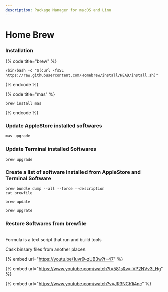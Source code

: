 ```yaml
---
description: Package Manager for macOS and Linu
---
```


# Home Brew



### Installation

{% code title="brew" %}
```
/bin/bash -c "$(curl -fsSL https://raw.githubusercontent.com/Homebrew/install/HEAD/install.sh)"
```
{% endcode %}

{% code title="mas" %}
```
brew install mas
```
{% endcode %}

### Update AppleStore installed softwares&#x20;

```
mas upgrade
```

### &#x20;Update Terminal installed Softwares

```
brew upgrade
```



### Create a list of software installed from AppleStore and Terminal Software

```
brew bundle dump --all --force --description
cat brewfile 
```





```
brew update
```

```
brew upgrate
```

### &#x20;Restore Softwares from brewfile





\
Formula is a text script that run and build tools&#x20;

Cask binsary files from another places&#x20;



{% embed url="https://youtu.be/1uvr9-zUB3w?t=47" %}

{% embed url="https://www.youtube.com/watch?t=581s&v=-VP2NVv3LHg" %}

{% embed url="https://www.youtube.com/watch?v=JR3NCh1i4nc" %}



